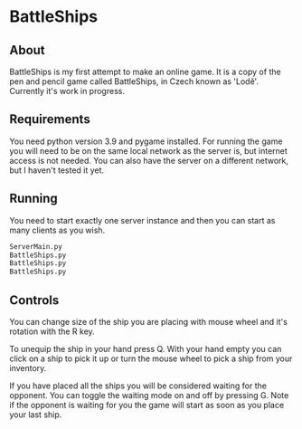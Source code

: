# BattleShips

## About
BattleShips is my first attempt to make an online game. It is a copy of the pen and pencil game called BattleShips, in Czech known as 'Lodě'. 
Currently it's work in progress.

## Requirements
You need python version 3.9 and pygame installed. 
For running the game you will need to be on the same local network as the server is, but internet access is not needed.
You can also have the server on a different network, but I haven't tested it yet.

## Running
You need to start exactly one server instance and then you can start as many clients as you wish.
```cmd
ServerMain.py
BattleShips.py
BattleShips.py
BattleShips.py
```

## Controls
You can change size of the ship you are placing with mouse wheel and it's rotation with the R key.

To unequip the ship in your hand press Q. With your hand empty you can click on a ship to pick it up or turn the mouse wheel to pick a ship from your inventory.

If you have placed all the ships you will be considered waiting for the opponent. You can toggle the waiting mode on and off by pressing G. Note if the opponent is waiting for you the game will start as soon as you place your last ship.
